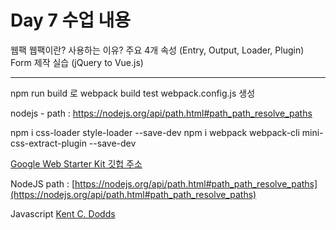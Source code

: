 # Day 7 수업 내용

웹팩
웹팩이란?
사용하는 이유?
주요 4개 속성 (Entry, Output, Loader, Plugin)
Form 제작 실습 (jQuery to Vue.js)

---

npm run build 로 webpack build test
webpack.config.js 생성

nodejs - path : https://nodejs.org/api/path.html#path_path_resolve_paths

npm i css-loader style-loader --save-dev
npm i webpack webpack-cli mini-css-extract-plugin --save-dev

[Google Web Starter Kit 깃헙 주소](https://github.com/google/web-starter-kit)

NodeJS path : [https://nodejs.org/api/path.html#path_path_resolve_paths](https://nodejs.org/api/path.html#path_path_resolve_paths)

Javascript
[Kent C. Dodds](https://github.com/kentcdodds)
